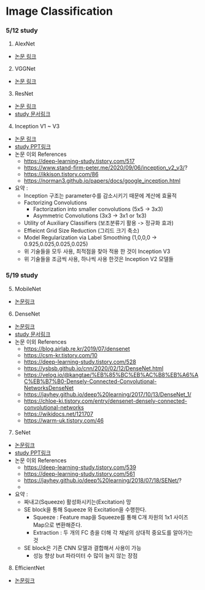 # Image Classification

### 5/12 study
1. AlexNet
- [논문 링크](https://www.nvidia.cn/content/tesla/pdf/machine-learning/imagenet-classification-with-deep-convolutional-nn.pdf)

2. VGGNet
- [논문 링크](https://arxiv.org/abs/1409.1556)

3. ResNet
- [논문 링크](https://arxiv.org/abs/1512.03385)
- [study 문서링크](https://docs.google.com/document/d/10jnnSvAlrxamERIJon_d7IWWydkc5jFHkZlQbFVAIWA/edit?usp=sharing)

4. Inception V1 ~ V3
- [논문 링크](https://arxiv.org/abs/1512.00567)
- [study PPT링크](https://docs.google.com/presentation/d/197SMZgEppGqs4sU3dC4gjvAoTdzxLs1eYOAYVLXEba4/edit?usp=sharing)
- 논문 이외 References
   - https://deep-learning-study.tistory.com/517
   - https://www.stand-firm-peter.me/2020/09/06/inception_v2_v3/?
   - https://ikkison.tistory.com/86
   - https://norman3.github.io/papers/docs/google_inception.html
- 요약 : 
   - Inception 구조는 parameter수를 감소시키기 때문에 계산에 효율적
   - Factorizing Convolutions
      - Factorization into smaller convolutions (5x5 -> 3x3)
      - Asymmetric Convolutions (3x3 -> 3x1 or 1x3)
   - Utility of Auxiliary Classifiers (보조분류기 활용 -> 정규화 효과)
   - Effieicnt Grid Size Reduction (그리드 크기 축소)
   - Model Regularization via Label Smoothing (1,0,0,0 -> 0.925,0.025,0.025,0.025)
   - 위 기술들을 모두 사용, 최적점을 찾아 적용 한 것이 Inception V3
   - 위 기술들을 조금씩 사용, 하나씩 사용 한것은 Inception V2 모델들

### 5/19 study
5. MobileNet
- [논문링크](https://arxiv.org/pdf/1704.04861.pdf)

6. DenseNet
- [논문링크](https://arxiv.org/pdf/1608.06993.pdf)
- [study 문서링크](https://docs.google.com/document/d/1VPHR-tEUKZNWe3PAysoI28Y9rHKMZbPrShI2cGAVbPc/edit?usp=sharing)
- 논문 이외 References
   - https://blog.airlab.re.kr/2019/07/densenet
   - https://csm-kr.tistory.com/10
   - https://deep-learning-study.tistory.com/528
   - https://ysbsb.github.io/cnn/2020/02/12/DenseNet.html
   - https://velog.io/@kangtae/%EB%85%BC%EB%AC%B8%EB%A6%AC%EB%B7%B0-Densely-Connected-Convolutional-NetworksDenseNet
   - https://jayhey.github.io/deep%20learning/2017/10/13/DenseNet_1/
   - https://chloe-ki.tistory.com/entry/densenet-densely-connected-convolutional-networks
   - https://wikidocs.net/121707
   - https://warm-uk.tistory.com/46

7. SeNet
- [논문링크](https://arxiv.org/pdf/1709.01507.pdf)
- [study PPT링크](https://docs.google.com/presentation/d/18RblST2lA_6EuKZqCC82yoHAgLc-ZI-1fqXAFn0fqKg/edit?usp=sharing)
- 논문 이외 References
   - https://deep-learning-study.tistory.com/539
   - https://deep-learning-study.tistory.com/561
   - https://jayhey.github.io/deep%20learning/2018/07/18/SENet/?
   - 
- 요약 : 
   - 짜내고(Squeeze) 활성화시키는(Excitation) 망
   - SE block을 통해 Squeeze 와 Excitation을 수행한다.
      - Squeeze : Feature map을 Squeeze를 통해 C개 차원의 1x1 사이즈 Map으로 변환해준다.
      - Extraction : 두 개의 FC 층을 더해 각 채널의 상대적 중요도를 알아가는 것
   - SE block은 기존 CNN 모델과 결합해서 사용이 가능
      - 성능 향상 but 파라미터 수 많이 늘지 않는 장점

8. EfficientNet
- [논문링크](https://arxiv.org/pdf/1905.11946.pdf)

